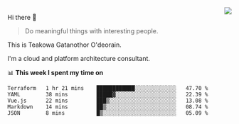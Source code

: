 <img align="right" src="https://github-readme-stats.vercel.app/api?username=Teakowa&show_icons=true&icon_color=2f80ed&text_color=718096&bg_color=ffffff&hide_title=true" />

Hi there 👋

> Do meaningful things with interesting people.

This is Teakowa Gatanothor O'deorain.

I'm a cloud and platform architecture consultant.

📊 **This week I spent my time on**
<!--START_SECTION:waka-->
```text
Terraform   1 hr 21 mins    ████████████░░░░░░░░░░░░░   47.70 % 
YAML        38 mins         █████▓░░░░░░░░░░░░░░░░░░░   22.39 % 
Vue.js      22 mins         ███▒░░░░░░░░░░░░░░░░░░░░░   13.08 % 
Markdown    14 mins         ██▒░░░░░░░░░░░░░░░░░░░░░░   08.74 % 
JSON        8 mins          █▒░░░░░░░░░░░░░░░░░░░░░░░   05.09 % 
```
<!--END_SECTION:waka-->
